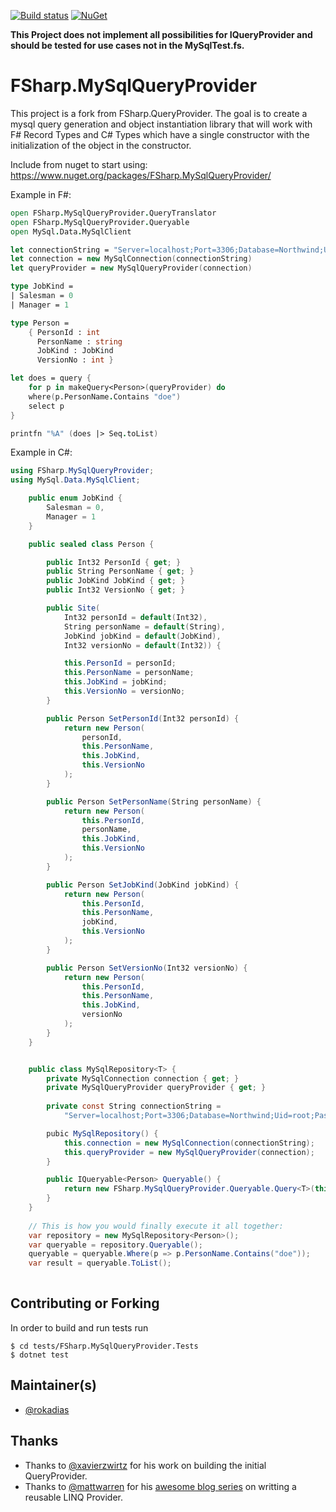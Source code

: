 [![Build status](https://ci.appveyor.com/api/projects/status/vysigy7jjtadc9rw/branch/master?svg=true)](https://ci.appveyor.com/project/invio/fsharp-mysqlqueryprovider/branch/master)
[![NuGet](https://img.shields.io/nuget/v/FSharp.MySqlQueryProvider.svg)](https://www.nuget.org/packages/FSharp.MySqlQueryProvider/)

**This Project does not implement all possibilities for IQueryProvider and should be tested for use cases not in the MySqlTest.fs.**

# FSharp.MySqlQueryProvider

This project is a fork from FSharp.QueryProvider. The goal is to create a mysql query generation
and object instantiation library that will work with F# Record Types and C# Types which have a single constructor with the initialization of the object in the constructor.

Include from nuget to start using: https://www.nuget.org/packages/FSharp.MySqlQueryProvider/

Example in F#:
```fsharp
open FSharp.MySqlQueryProvider.QueryTranslator
open FSharp.MySqlQueryProvider.Queryable
open MySql.Data.MySqlClient

let connectionString = "Server=localhost;Port=3306;Database=Northwind;Uid=root;Password=password;"
let connection = new MySqlConnection(connectionString)
let queryProvider = new MySqlQueryProvider(connection)

type JobKind =
| Salesman = 0
| Manager = 1

type Person =
    { PersonId : int
      PersonName : string
      JobKind : JobKind
      VersionNo : int }

let does = query {
    for p in makeQuery<Person>(queryProvider) do
    where(p.PersonName.Contains "doe")
    select p
}

printfn "%A" (does |> Seq.toList)
```

Example in C#:
```csharp
using FSharp.MySqlQueryProvider;
using MySql.Data.MySqlClient;

    public enum JobKind {
        Salesman = 0,
        Manager = 1
    }

    public sealed class Person {

        public Int32 PersonId { get; }
        public String PersonName { get; }
        public JobKind JobKind { get; }
        public Int32 VersionNo { get; }

        public Site(
            Int32 personId = default(Int32),
            String personName = default(String),
            JobKind jobKind = default(JobKind),
            Int32 versionNo = default(Int32)) {

            this.PersonId = personId;
            this.PersonName = personName;
            this.JobKind = jobKind;
            this.VersionNo = versionNo;
        }

        public Person SetPersonId(Int32 personId) {
            return new Person(
                personId,
                this.PersonName,
                this.JobKind,
                this.VersionNo
            );
        }

        public Person SetPersonName(String personName) {
            return new Person(
                this.PersonId,
                personName,
                this.JobKind,
                this.VersionNo
            );
        }

        public Person SetJobKind(JobKind jobKind) {
            return new Person(
                this.PersonId,
                this.PersonName,
                jobKind,
                this.VersionNo
            );
        }

        public Person SetVersionNo(Int32 versionNo) {
            return new Person(
                this.PersonId,
                this.PersonName,
                this.JobKind,
                versionNo
            );
        }
    }


    public class MySqlRepository<T> {
        private MySqlConnection connection { get; }
        private MySqlQueryProvider queryProvider { get; }
        
        private const String connectionString = 
            "Server=localhost;Port=3306;Database=Northwind;Uid=root;Password=password;";

        pubic MySqlRepository() {
            this.connection = new MySqlConnection(connectionString);
            this.queryProvider = new MySqlQueryProvider(connection);
        }

        public IQueryable<Person> Queryable() {
            return new FSharp.MySqlQueryProvider.Queryable.Query<T>(this.queryProvider);
        }
    }
    
    // This is how you would finally execute it all together:
    var repository = new MySqlRepository<Person>();
    var queryable = repository.Queryable();
    queryable = queryable.Where(p => p.PersonName.Contains("doe"));
    var result = queryable.ToList();
    
```


## Contributing or Forking

In order to build and run tests run

    $ cd tests/FSharp.MySqlQueryProvider.Tests
    $ dotnet test

## Maintainer(s)

- [@rokadias](https://github.com/rokadias)

## Thanks
- Thanks to [@xavierzwirtz](https://github.com/xavierzwirtz) for his work on building the initial QueryProvider.
- Thanks to [@mattwarren](https://github.com/mattwarren) for his [awesome blog series](http://blogs.msdn.com/b/mattwar/archive/2008/11/18/linq-links.aspx) on writting a reusable LINQ Provider.
